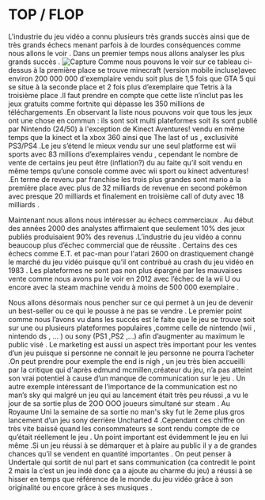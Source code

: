 
 # TOP / FLOP 
   L'industrie du jeu vidéo a connu plusieurs très grands succès ainsi que de très grands échecs menant parfois à de lourdes conséquences comme nous allons le voir . Dans un premier temps nous allons analyser les plus grands succès . ![Capture](https://user-images.githubusercontent.com/73218277/97174080-e08d8580-1791-11eb-8797-4a0f4e14e1df.PNG)
Comme nous pouvons le voir sur ce tableau ci-dessus à la première place se trouve minecraft (version mobile incluse)avec environ 200 000 000 d'exemplaire vendu soit plus de 1,5 fois que GTA 5 qui se situe à la seconde place et 2 fois plus d’exemplaire que Tetris à la troisième place .Il faut prendre en compte que cette liste n’inclut pas les jeux gratuits comme fortnite qui dépasse les 350 millions de téléchargements .En observant la liste nous pouvons voir que tous les jeux ont une chose en commun : ils sont soit multi plateformes soit ils sont publié par Nintendo (24/50) à l'exception de Kinect Aventures! vendu en même temps que la kinect et la xbox 360 ainsi que The last of us , exclusivité PS3/PS4 .Le jeu s’étend le mieux vendu sur une seul platforme est wii sports avec 83 millions d’exemplaires vendu , cependant le nombre de vente de certains jeu peut être (inflation?) du au faite qu’il soit vendu en même temps qu’une console comme avec wii sport ou kinect adventures! .En terme de revenu par franchise les trois plus grandes sont mario a la première place avec plus de 32 milliards de revenue en second pokémon avec presque 20 milliards et finalement en troisième call of duty avec 18 milliards . 


   Maintenant nous allons nous intéresser au échecs commerciaux . Au début des années 2000 des analystes affirmaient que seulement 10% des jeux publiés produisaient 90% des revenus .L’industrie du jeu vidéo a connu beaucoup plus d’échec commercial que de réussite . Certains des ces échecs comme E.T. et pac-man pour l'atari 2600 on drastiquement changé le marché du jeu vidéo puisque qu’il ont contribué au crash du jeu vidéo en 1983 . Les plateformes ne sont pas non plus épargné par les mauvaises vente comme nous avons pu le voir en 2012 avec l’échec de la wii U ou encore avec la steam machine vendu à moins de 500 000 exemplaire .

    
   Nous allons désormais nous pencher sur ce qui permet à un jeu de devenir un best-seller ou ce qui le pousse à ne pas se vendre . Le premier point comme nous l’avons vu dans les succès     est le faite que le jeu se trouve soit sur une ou plusieurs plateformes populaires ,comme celle de nintendo (wii , nintendo ds , … ) ou sony (PS1 ,PS2 ,...) afin d’augmenter au maximum le public visé . Le marketing est aussi un aspect très important pour les ventes d’un jeu puisque si personne ne connait le jeu personne ne pourra l’acheter .On peut prendre pour exemple the end is nigh , un jeu très bien accueilli par la critique qui d'après edmund mcmillen,créateur du jeu, n’a pas atteint son vrai potentiel à cause d’un manque de communication sur le jeu . Un autre exemple intéressant de l’importance de la communication est no man’s sky qui malgré un jeu qui au lancement était très peu réussi ,a vu le jour de sa sortie plus de 2OO OOO joueurs simultané sur steam . Au Royaume Uni la semaine de sa sortie no man's sky fut le 2eme plus gros lancement d’un jeu sony derrière Uncharted 4 .Cependant ces chiffre on très vite baissé quand les consommateurs se sont rendu compte de ce qu’était réellement le jeu . Un point important est évidemment le jeu en lui même .Si un jeu réussi à se démarquer et à plaire au public il y a de grandes chances qu’il se vendent en quantité importantes . On peut penser à Undertale qui sortit de nul part et sans communication (ca contredit le point 2 mais la c’est un jeu indé donc ça a ajoute au charme du jeu) a réussi à se hisser en temps que référence de le monde du jeu vidéo grâce à son originalité ou encore grâce à ses musiques .
